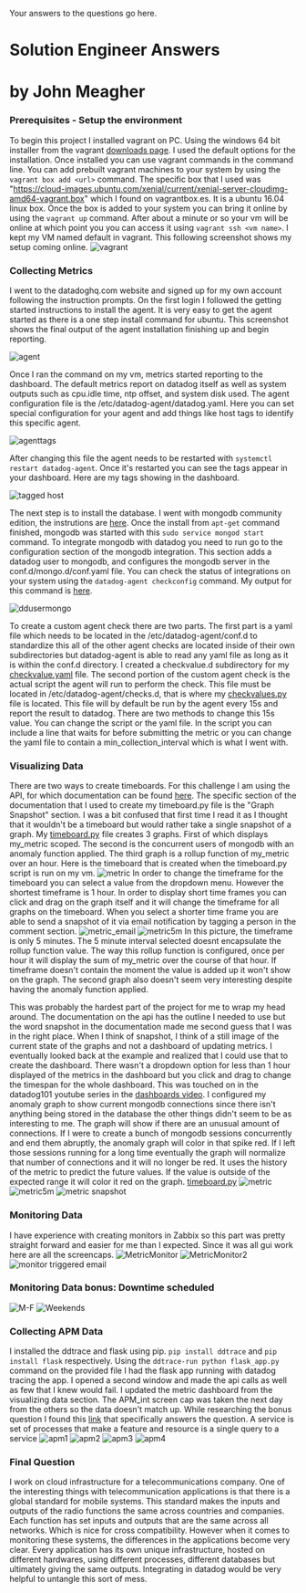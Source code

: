 Your answers to the questions go here.
# Solution Engineer Answers
# by John Meagher

### Prerequisites - Setup the environment

To begin this project I installed vagrant on PC. Using the windows 64 bit installer from the vagrant [downloads page](https://www.vagrantup.com/downloads.html). I used the default options for the installation. Once installed you can use vagrant commands in the command line. You can add prebuilt vagrant machines to your system by using the `vagrant box add <url>` command. The specific box that I used was "https://cloud-images.ubuntu.com/xenial/current/xenial-server-cloudimg-amd64-vagrant.box" which I found on vagrantbox.es. It is a ubuntu 16.04 linux box. Once the box is added to your system you can bring it online by using the `vagrant up` command. After about a minute or so your vm will be online at which point you you can access it using `vagrant ssh <vm name>`. I kept my VM named default in vagrant. This following screenshot shows my setup coming online.
![vagrant](https://github.com/jmeagheriv/hiring-engineers/blob/master/vagrant.JPG)



### Collecting Metrics
I went to the datadoghq.com website and signed up for my own account following the instruction prompts. On the first login I followed the getting started instructions to install the agent. It is very easy to get the agent started as there is a one step install command for ubuntu. This screenshot shows the final output of the agent installation finishing up and begin reporting.

![agent](https://github.com/jmeagheriv/hiring-engineers/blob/master/agent%20installed.JPG)

Once I ran the command on my vm, metrics started reporting to the dashboard. The default metrics report on datadog itself as well as system outputs such as cpu.idle time, ntp offset, and system disk used. The agent configuration file is the /etc/datadog-agent/datadog.yaml. Here you can set special configuration for your agent and add things like host tags to identify this specific agent.

![agenttags](https://github.com/jmeagheriv/hiring-engineers/blob/master/datadogtags.JPG)

After changing this file the agent needs to be restarted with `systemctl restart datadog-agent`. Once it's restarted you can see the tags appear in your dashboard. Here are my tags showing in the dashboard.

![tagged host](https://github.com/jmeagheriv/hiring-engineers/blob/master/HostTagged.JPG)

The next step is to install the database. I went with mongodb community edition, the instrutions are [here](https://docs.mongodb.com/manual/tutorial/install-mongodb-on-ubuntu/). Once the install from `apt-get` command finished, mongodb was started with this `sudo service mongod start` command. To integrate mongodb with datadog you need to run go to the configuration section of the mongodb integration. This section adds a datadog user to mongodb, and configures the mongodb server in the conf.d/mongo.d/conf.yaml file. You can check the status of integrations on your system using the `datadog-agent checkconfig` command. My output for this command is [here](https://github.com/jmeagheriv/hiring-engineers/blob/master/checkconfig.txt).

![ddusermongo](https://github.com/jmeagheriv/hiring-engineers/blob/master/MongoDB_DDuser%20setup.JPG?raw=true)

To create a custom agent check there are two parts. The first part is a yaml file which needs to be located in the /etc/datadog-agent/conf.d to standardize this all of the other agent checks are located inside of their own subdirectories but datadog-agent is able to read any yaml file as long as it is within the conf.d directory. I created a checkvalue.d subdirectory for my [checkvalue.yaml](https://github.com/jmeagheriv/hiring-engineers/blob/master/checkvalue.yaml) file. The second portion of the custom agent check is the actual script the agent will run to perform the check. This file must be located in /etc/datadog-agent/checks.d, that is where my [checkvalues.py](https://github.com/jmeagheriv/hiring-engineers/blob/master/checkvalues.py) file is located. This file will by default be run by the agent every 15s and report the result to datadog. There are two methods to change this 15s value. You can change the script or the yaml file. In the script you can include a line that waits for before submitting the metric or you can change the yaml file to contain a min_collection_interval which is what I went with. 

### Visualizing Data
There are two ways to create timeboards. For this challenge I am using the API, for which documentation can be found [here](https://docs.datadoghq.com/api/?lang=python#overview). The specific section of the documentation that I used to create my timeboard.py file is the "Graph Snapshot" section. I was a bit confused that first time I read it as I thought that it wouldn't be a timeboard but would rather take a single snapshot of a graph. My [timeboard.py](https://github.com/jmeagheriv/hiring-engineers/blob/master/timeboard.py) file creates 3 graphs. First of which displays my_metric scoped. The second is the concurrent users of mongodb with an anomaly function applied. The third graph is a rollup function of my_metric over an hour. Here is the timeboard that is created when the timeboard.py script is run on my vm. 
![metric](https://github.com/jmeagheriv/hiring-engineers/blob/master/Rollup.JPG)
In order to change the timeframe for the timeboard you can select a value from the dropdown menu. However the shortest timeframe is 1 hour. In order to display short time frames you can click and drag on the graph itself and it will change the timeframe for all graphs on the timeboard. When you select a shorter time frame you are able to send a snapshot of it via email notification by tagging a person in the comment section.
![metric_email](https://github.com/jmeagheriv/John_Meagher_Solution_Engineer/blob/master/MetricEmail.JPG)
![metric5m](https://github.com/jmeagheriv/hiring-engineers/blob/master/5m%20interval.JPG)
In this picture, the timeframe is only 5 minutes. The 5 minute interval selected doesnt encapsulate the rollup function value. The way this rollup function is configured, once per hour it will display the sum of my_metric over the course of that hour. If timeframe doesn't contain the moment the value is added up it won't show on the graph. The second graph also doesn't seem very interesting despite having the anomaly function applied. 







This was probably the hardest part of the project for me to wrap my head around. The documentation on the api has the outline I needed to use but the word snapshot in the documentation made me second guess that I was in the right place. When I think of snapshot, I think of a still image of the current state of the graphs and not a dashboard of updating metrics. I eventually looked back at the example and realized that I could use that to create the dashboard. There wasn't a dropdown option for less than 1 hour displayed of the metrics in the dashboard but you click and drag to change the timespan for the whole dashboard. This was touched on in the datadog101 youtube series in the [dashboards video](https://youtu.be/U5RmKDmGZM4).
I configured my anomaly graph to show current mongodb connections since there isn't anything being stored in the database the other things didn't seem to be as interesting to me. The graph will show if there are an unusual amount of connections. If I were to create a bunch of mongodb sessions concurrently and end them abruptly, the anomaly graph will color in that spike red. If I left those sessions running for a long time eventually the graph will normalize that number of connections and it will no longer be red. It uses the history of the metric to predict the future values. If the value is outside of the expected range it will color it red on the graph. 
[timeboard.py](https://github.com/jmeagheriv/hiring-engineers/blob/master/timeboard.py)
![metric](https://github.com/jmeagheriv/hiring-engineers/blob/master/Rollup.JPG)
![metric5m](https://github.com/jmeagheriv/hiring-engineers/blob/master/5m%20interval.JPG)
![metric snapshot](https://github.com/jmeagheriv/hiring-engineers/blob/master/MetricSnapshot.JPG)

### Monitoring Data

I have experience with creating monitors in Zabbix so this part was pretty straight forward and easier for me than I expected. Since it was all gui work here are all the screencaps. 
![MetricMonitor](https://github.com/jmeagheriv/hiring-engineers/blob/master/Monitor.jpg)
![MetricMonitor2](https://github.com/jmeagheriv/hiring-engineers/blob/master/Monitor2.JPG)
![monitor triggered email](https://github.com/jmeagheriv/hiring-engineers/blob/master/MonitorEmail.JPG)

### Monitoring Data bonus: Downtime scheduled

![M-F](https://github.com/jmeagheriv/hiring-engineers/blob/master/M-F%20Downtime.JPG)
![Weekends](https://github.com/jmeagheriv/hiring-engineers/blob/master/Sat-Sun%20Downtime.JPG)

### Collecting APM Data

I installed the ddtrace and flask using pip. `pip install ddtrace` and `pip install flask` respectively. Using the `ddtrace-run python flask_app.py` command on the provided file I had the flask app running with datadog tracing the app. I opened a second window and made the api calls as well as few that I knew would fail. I updated the metric dashboard from the visualizing data section. The APM_int screen cap was taken the next day from the others so the data doesn't match up. While researching the bonus question I found this [link](https://help.datadoghq.com/hc/en-us/articles/115000702546-What-is-the-Difference-Between-Type-Service-Resource-and-Name-) that specifically answers the question. A service is set of processes that make a feature and resource is a single query to a  service
![apm1](https://github.com/jmeagheriv/hiring-engineers/blob/master/APM.JPG)
![apm2](https://github.com/jmeagheriv/hiring-engineers/blob/master/APM_Trace_PostingTraces.JPG)
![apm3](https://github.com/jmeagheriv/hiring-engineers/blob/master/APM_Dashboard_update.JPG)
![apm4](https://github.com/jmeagheriv/hiring-engineers/blob/master/APM_int.JPG) 

### Final Question

I work on cloud infrastructure for a telecommunications company. One of the interesting things with telecommunication applications is that there is a global standard for mobile systems. This standard makes the inputs and outputs of the radio functions the same across countries and companies. Each function has set inputs and outputs that are the same across all networks. Which is nice for cross compatibility. However when it comes to monitoring these systems, the differences in the applications become very clear. Every application has its own unique infrastructure, hosted on different hardwares, using different processes, different databases but ultimately giving the same outputs. Integrating in datadog would be very helpful to untangle this sort of mess. 




